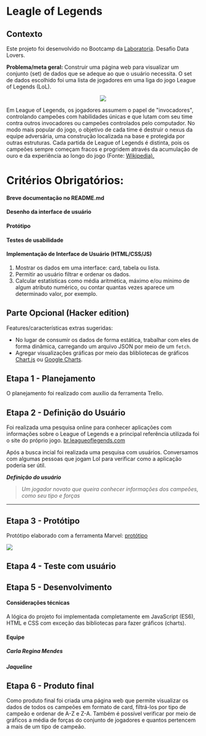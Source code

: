 # Leagle of Legends

## Contexto
   
Este projeto foi desenvolvido no Bootcamp da [Laboratoria](https://www.laboratoria.la/). Desafio Data Lovers.

****Problema/meta geral:**** Construir uma página web para visualizar um conjunto (set) de dados que se adeque ao que o usuário necessita. O set de dados escolhido foi uma lista de jogadores em uma liga do jogo League of Legends (LoL).


  
<p  align="center">

  

<img  src='https://media.lolusercontent.com/api/embedly/1/image/resize?url=http%3A%2F%2Forig09.deviantart.net%2F84ec%2Ff%2F2013%2F179%2F7%2F6%2Fspirit_guard_udyr__animated_gif__by_darkstriiker-d6b1ard.gif&key=f0abbd34f14549f3a15cd94dd9970851&width=425'  />

  

</p>

 
Em League of Legends, os jogadores assumem o papel de "invocadores", controlando campeões com habilidades únicas e que lutam com seu time contra outros invocadores ou campeões controlados pelo computador. No modo mais popular do jogo, o objetivo de cada time é destruir o nexus da equipe adversária, uma construção localizada na base e protegida por outras estruturas. Cada partida de League of Legends é distinta, pois os campeões sempre começam fracos e progridem através da acumulação de ouro e da experiência ao longo do jogo (Fonte: [Wikipedia).](https://pt.wikipedia.org/wiki/League_of_Legends)  

# Critérios Obrigatórios:

#### Breve documentação  no README.md
#### Desenho da interface de usuário
#### Protótipo
#### Testes de usabilidade
#### Implementação de Interface de Usuário (HTML/CSS/JS)

1. Mostrar os dados em uma interface: card, tabela ou lista. 
2. Permitir ao usuário filtrar e ordenar os dados.
3. Calcular estatísticas como média aritmética, máximo e/ou mínimo de algum
   atributo numérico, ou contar quantas vezes aparece um determinado valor,
   por exemplo.

## Parte Opcional (Hacker edition)

Features/características extras sugeridas:
* No lugar de consumir os dados de forma estática, trabalhar com
  eles de forma dinâmica, carregando um arquivo JSON por meio de um `fetch`.
* Agregar visualizações gráficas por meio das blibliotecas de gráficos  [Chart.js](https://www.chartjs.org/) ou [Google Charts](https://developers.google.com/chart/).

   
## Etapa 1 - Planejamento

O planejamento foi realizado com auxílio da ferramenta Trello.



## Etapa 2 - Definição do Usuário

Foi realizada uma pesquisa online para conhecer aplicações com informações sobre o League of Legends e a principal referência utilizada foi o site do próprio jogo. [br.leagueoflegends.com](https://br.leagueoflegends.com/pt/)

Após a busca incial foi realizada uma pesquisa com usuários. Conversamos com algumas pessoas que jogam Lol para verificar como a aplicação poderia ser útil. 
  
  

*****_Definição do usuário_*****

  

> _Um jogador novato que queira conhecer informações dos campeões, como seu tipo e forças_

  

********

  


## Etapa 3 - Protótipo

Protótipo elaborado com a ferramenta Marvel: [protótipo](https://marvelapp.com/6ddi6b7/screen/53819908) 

<img  src="protótipo.PNG">  

  

## Etapa 4 - Teste com usuário  



  

## Etapa 5 - Desenvolvimento

#### Considerações técnicas

A lógica do projeto foi implementada completamente em JavaScript (ES6), HTML e CSS com exceção das bibliotecas para fazer gráficos (charts).

#### Equipe

##### Carla Regina Mendes 
##### Jaqueline 

## Etapa 6 - Produto final

Como produto final foi criada uma página web que permite visualizar os dados de todos os campeões em formato de card, filtrá-los por tipo de campeão e ordenar de A-Z e Z-A. Também é possível verificar por meio de gráficos a média de forças do conjunto de jogadores e quantos pertencem a mais de um tipo de campeão.
